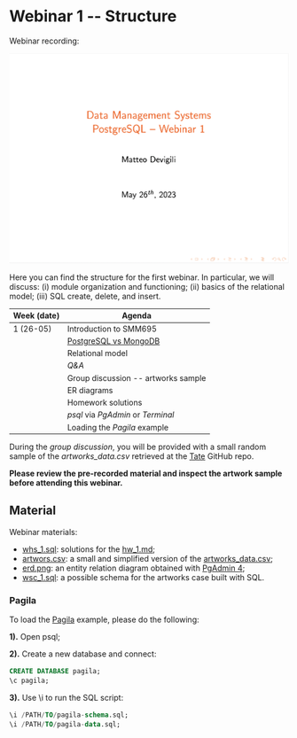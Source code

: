 # Webinar 1 -- Structure

Webinar recording:

![webinar-1](img/webinar1.png)

Here you can find the structure for the first webinar. In particular, we will
discuss: (i) module organization and functioning; (ii) basics of the relational
model; (iii) SQL create, delete, and insert.

| **Week (date)** | **Agenda**                                       |
|-----------------|--------------------------------------------------|
| 1 (26-05)       | Introduction to SMM695                           |
|                 | [PostgreSQL vs MongoDB](https://www.mongodb.com/compare/mongodb-postgresql) |
|                 | Relational model                                 |
|                 | _Q&A_                                            |
|                 | Group discussion -- artworks sample              |
|                 | ER diagrams                                      |
|                 | Homework solutions                               |
|                 | _psql_ via _PgAdmin_ or _Terminal_               |
|                 | Loading the _Pagila_ example                     |

During the _group discussion_, you will be provided with a small random sample of
the _artworks_data.csv_ retrieved at the [Tate](https://github.com/tategallery/collection#usage) GitHub repo.

**Please review the pre-recorded material and inspect the artwork sample before attending this webinar.**

## Material

Webinar materials:

* [whs_1.sql](https://github.com/mattDevigili/dms-smm695/blob/master/week-1/webinar-1/whs_1.sql): solutions for the [hw_1.md](https://mattdevigili.github.io/dms-smm695/week-1/hw_1.html);
* [artwors.csv](https://github.com/mattDevigili/dms-smm695/blob/master/week-1/webinar-1/artworks.csv): a small and simplified version of the [artworks_data.csv](https://github.com/tategallery/collection/blob/master/artwork_data.csv);
* [erd.png](https://github.com/mattDevigili/dms-smm695/blob/master/week-1/webinar-1/erd.png): an entity relation diagram obtained with [PgAdmin 4](https://www.pgadmin.org/docs/pgadmin4/6.9/erd_tool.html);
* [wsc_1.sql](https://github.com/mattDevigili/dms-smm695/blob/master/week-1/webinar-1/wsc_1.sql): a possible schema for the artworks case built with SQL.

### Pagila

To load the [Pagila](https://github.com/devrimgunduz/pagila) example, please do the following:

**1).** Open psql;

**2).** Create a new database and connect:

```sql
CREATE DATABASE pagila;
\c pagila;
```

**3).** Use \i to run the SQL script:

```sql
\i /PATH/TO/pagila-schema.sql;
\i /PATH/TO/pagila-data.sql;
```
